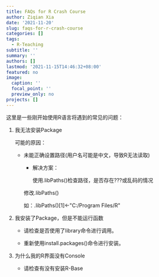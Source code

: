 ```yaml
---
title: FAQs for R Crash Course
author: Ziqian Xia
date: '2021-11-20'
slug: faqs-for-r-crash-course
categories: []
tags:
  - R-Teaching
subtitle: ''
summary: ''
authors: []
lastmod: '2021-11-15T14:46:32+08:00'
featured: no
image:
  caption: ''
  focal_point: ''
  preview_only: no
projects: []
---
```


这里是一些刚开始使用R语言将遇到的常见的问题：

1.  我无法安装Package

    可能的原因：

    -   未能正确设置路径(用户名可能是中文，导致R无法读取)

        -   解决方案：

            使用.libPaths()检查路径，是否存在???或乱码的情况

        修改.libPaths()

        如：.libPaths()\[1\]\<-"C:/Program Files/R"

2.  我安装了Package，但是不能运行函数

    -   请检查是否使用了library命令进行调用。

    -   重新使用install.packages()命令进行安装。

3.  为什么我的R界面没有Console

    -   请检查有没有安装R-Base
